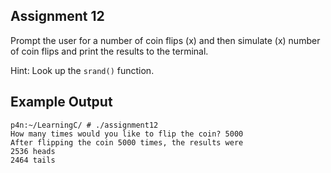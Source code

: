 ## Assignment 12 
Prompt the user for a number of coin flips (x) and then simulate (x) number of coin flips and print the results to the terminal. 

Hint: Look up the `srand()` function.

## Example Output
```terminal_session
p4n:~/LearningC/ # ./assignment12                                  
How many times would you like to flip the coin? 5000
After flipping the coin 5000 times, the results were
2536 heads
2464 tails
```
